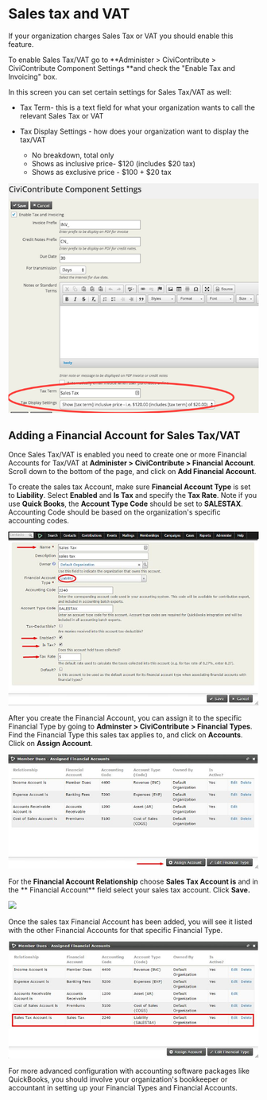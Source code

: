 Sales tax and VAT
=================

If your organization charges Sales Tax or VAT you should enable
this feature.

To enable Sales Tax/VAT go to **Administer > CiviContribute > CiviContribute Component Settings **and check the "Enable Tax and
Invoicing" box.

In this screen you can set certain settings for Sales Tax/VAT as well:

-   Tax Term- this is a text field for what your organization wants to call
the relevant Sales Tax or VAT

-   Tax Display Settings - how does your organization want to display the
tax/VAT

    -   No breakdown, total only
    -   Shows as inclusive price- $120 (includes $20 tax)
    -   Shows as exclusive price - $100 + $20 tax  

![](../img/enable_tax_fields.png)

Adding a Financial Account for Sales Tax/VAT
---------------------------------------------

Once Sales Tax/VAT is enabled you need to create one or more Financial
Accounts for Tax/VAT at **Administer > CiviContribute > Financial
Account**. Scroll down to the bottom of the page, and click on **Add
Financial Account**.

To create the sales tax Account, make sure **Financial Account Type** is
set to **Liability**. Select **Enabled** and **Is Tax** and specify the **Tax Rate**. Note if you use **Quick
Books**, the **Account Type Code** should be set to **SALESTAX**.
Accounting Code should be based on the organization's specific
accounting codes.

![](../img/salestaxaccount4.jpg)

After you create the Financial Account, you can assign it to the
specific Financial Type by going to **Adminster > CiviContribute >
Financial Types**.  Find the Financial Type this sales tax applies to, and click on **Accounts**. Click on **Assign Account**.

![](../img/assignaccount2.jpg)

For the **Financial Account Relationship** choose **Sales Tax Account is** and in the ** Financial Account** field select your sales tax account. Click **Save.**

![](../img/addfinancialaccount2.jpg)

Once the sales tax Financial Account has been added, you will see it
listed with the other Financial Accounts for that specific Financial
Type.

![](../img/salestaxadded2.jpg)

For more advanced configuration with accounting software packages like
QuickBooks, you should involve your organization's bookkeeper or
accountant in setting up your Financial Types and Financial Accounts.
